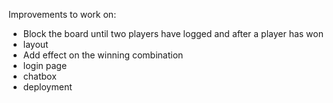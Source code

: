 Improvements to work on:

* Block the board until two players have logged and after a player has won
* layout
* Add effect on the winning combination
* login page
* chatbox
* deployment
